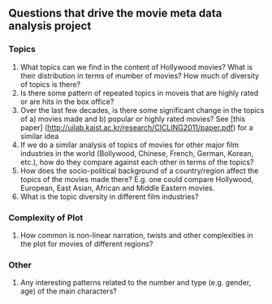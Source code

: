 ## Questions that drive the movie meta data analysis project

### Topics
1. What topics can we find in the content of Hollywood movies? What is their distribution in terms of mumber of movies? How much of diversity of topics is there?
1. Is there some pattern of repeated topics in moveis that are highly rated or are hits in the box office?
1. Over the last few decades, is there some significant change in the topics of a) movies made and b) popular or highly rated movies? See [this paper] (http://uilab.kaist.ac.kr/research/CICLING2011/paper.pdf) for a similar idea
1. If we do a similar analysis of topics of movies for other major film industries in the world (Bollywood, Chinese, French, German, Korean, etc.), how do they compare against each other in terms of the topics?
1. How does the socio-political background of a country/region affect the topics of the movies made there? E.g. one could compare Hollywood, European, East Asian, African and Middle Eastern movies.
1. What is the topic diversity in different film industries? 

### Complexity of Plot
1. How common is non-linear narration, twists and other complexities in the plot for movies of different regions?

### Other
1. Any interesting patterns related to the number and type (e.g. gender, age) of the main characters?

